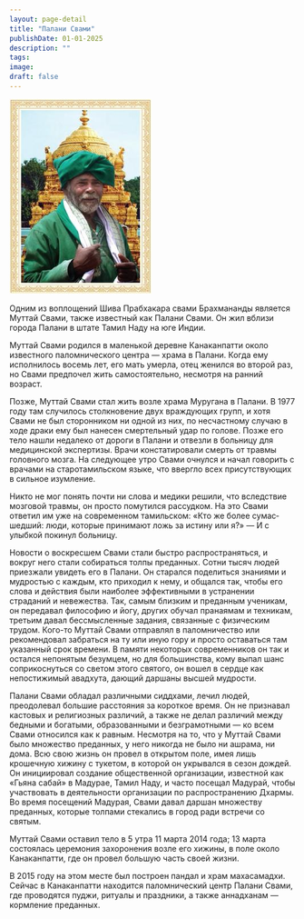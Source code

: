 ```yaml
---
layout: page-detail
title: "Палани Свами"
publishDate: 01-01-2025
description: ""
tags:
image:
draft: false
---
```


![Палани Свами](/upload/iblock/22b/22b025ce715040e6b26a96913557fd66.jpg "Палани Свами") 

 Одним из воплощений Шива Прабхакара сва­ми Брахмананды является Муттай Свами, также известный как Палани Свами. Он жил вблизи города Палани в штате Тамил Наду на юге Индии.

 Муттай Свами родился в маленькой деревне Канаканпатти около известного паломнического центра — храма в Палани. Когда ему исполнилось восемь лет, его мать умерла, отец женился во второй раз, но Свами предпочел жить самостоятельно, не­смотря на ранний возраст.

 Позже, Муттай Свами стал жить возле храма Му­ругана в Палани. В 1977 году там случилось стол­кновение двух враждующих групп, и хотя Свами не был сторонником ни одной из них, по несчастному случаю в ходе драки ему был нанесен смертельный удар по голове. Позже его тело нашли недалеко от дороги в Палани и отвезли в больницу для медицин­ской экспертизы. Врачи констатировали смерть от травмы головного мозга. На следующее утро Сва­ми очнулся и начал говорить с врачами на старота­мильском языке, что ввергло всех присутствующих в сильное изумление.

 Никто не мог понять почти ни слова и медики ре­шили, что вследствие мозговой травмы, он просто помутился рассудком. На это Свами ответил им уже на современном тамильском: «Кто же более сумас­шедший: люди, которые принимают ложь за истину или я?» — И с улыбкой покинул больницу.

 Новости о воскресшем Свами стали быстро рас­пространяться, и вокруг него стали собираться толпы преданных. Сотни тысяч людей приезжали увидеть его в Палани. Он старался поделиться зна­ниями и мудростью с каждым, кто приходил к нему, и общался так, чтобы его слова и действия были наиболее эффективными в устранении страданий и невежества. Так, самым близким и преданным ученикам, он передавал философию и йогу, дру­гих обучал пранаямам и техникам, третьим давал бессмысленные задания, связанные с физическим трудом. Кого-то Муттай Свами отправлял в палом­ничество или рекомендовал забраться на ту или иную гору и просто оставаться там указанный срок времени. В памяти некоторых современников он так и остался непонятым безумцем, но для большинства, кому выпал шанс соприкоснуться со светом этого святого, он вошел в сердце как непостижимый авад­хута, дающий даршаны высшей мудрости.

 Палани Свами обладал различными сиддхами, лечил людей, преодолевал большие расстояния за короткое время. Он не признавал кастовых и рели­гиозных различий, а также не делал различий между бедными и богатыми, образованными и безграмот­ными — ко всем Свами относился как к равным. Не­смотря на то, что у Муттай Свами было множество преданных, у него никогда не было ни ашрама, ни дома. Всю свою жизнь он провел в открытом поле, имея лишь крошечную хижину с тукетом, в которой он укрывался в сезон дождей. Он инициировал со­здание общественной организации, известной как «Гьяна сабай» в Мадурае, Тамил Наду, и часто посе­щал Мадурай, чтобы участвовать в деятельности ор­ганизации по распространению Дхармы. Во время посещений Мадурая, Свами давал даршан множе­ству преданных, которые толпами стекались в город ради встречи со святым.

 Муттай Свами оставил тело в 5 утра 11 марта 2014 года; 13 марта состоялась церемония захоро­нения возле его хижины, в поле около Канаканпат­ти, где он провел большую часть своей жизни.

 В 2015 году на этом месте был построен пандал и храм махасамадхи. Сейчас в Канаканпатти на­ходится паломнический центр Палани Свами, где проводятся пуджи, ритуалы и праздники, а также аннадханам — кормление преданных.
  
  
